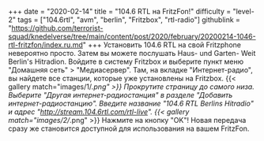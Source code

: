 +++
date = "2020-02-14"
title = "104.6 RTL на FritzFon!"
difficulty = "level-2"
tags = ["104.6rtl", "avm", "berlin", "Fritzbox", "rtl-radio"]
githublink = "https://github.com/terrorist-squad/knedelverse/tree/main/content/post/2020/february/20200214-1046-rtl-fritzfon/index.ru.md"
+++
Установить 104.6 RTL на свой Fritzphone невероятно просто. Затем вы можете послушать Haus- und Garten- Weit Berlin's Hitradion. Войдите в систему Fritzbox и выберите пункт меню "Домашняя сеть" > "Медиасервер". Там, на вкладке "Интернет-радио", вы найдете все станции, которые уже установлены на Fritzbox.
{{< gallery match="images/1/*.png" >}}
Прокрутите страницу до самого низа. Выберите "Другая интернет-радиостанция" в разделе "Добавить интернет-радиостанцию". Введите название "104.6 RTL Berlins Hitradio" и адрес "http://stream.104.6rtl.com/rtl-live".
{{< gallery match="images/2/*.png" >}}
Нажмите на кнопку "OK"! Новая передача сразу же становится доступной для использования на вашем FritzFon.
